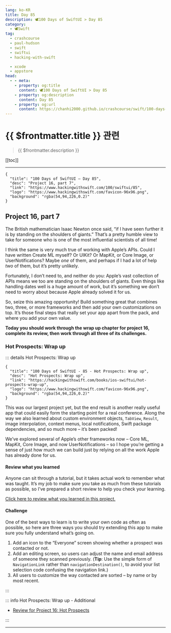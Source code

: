 ```yaml
---
lang: ko-KR
title: Day 85
description: 🕊️100 Days of SwiftUI > Day 85
category:
  - 🕊️Swift
tag: 
  - crashcourse
  - paul-hudson
  - swift
  - swiftui
  - hacking-with-swift

  - xcode
  - appstore
head:
  - - meta:
    - property: og:title
      content: 🕊️100 Days of SwiftUI > Day 85
    - property: og:description
      content: Day 85
    - property: og:url
      content: https://chanhi2000.github.io/crashcourse/swift/100-days-of-swiftui/85.html
---
```


# {{ $frontmatter.title }} 관련

> {{ $frontmatter.description }}

[[toc]]

---

```component VPCard
{
  "title": "100 Days of SwiftUI – Day 85",
  "desc": "Project 16, part 7",
  "link": "https://www.hackingwithswift.com/100/swiftui/85",
  "logo": "https://www.hackingwithswift.com/favicon-96x96.png",
  "background": "rgba(54,94,226,0.2)"
}
```

## Project 16, part 7

The British mathematician Isaac Newton once said, “if I have seen further it is by standing on the shoulders of giants.” That’s a pretty humble view to take for someone who is one of the most influential scientists of all time!

I think the same is very much true of working with Apple’s APIs. Could I have written Create ML myself? Or UIKit? Or MapKit, or Core Image, or UserNotifications? Maybe _one_ of them, and perhaps if I had a lot of help _two_ of them, but it’s pretty unlikely.

Fortunately, I don’t need to, and neither do you: Apple’s vast collection of APIs means we too are standing on the shoulders of giants. Even things like handling dates well is a huge amount of work, but it’s something we don’t need to worry about because Apple already solved it for us.

So, seize this amazing opportunity! Build something great that combines two, three, or more frameworks and then add your own customizations on top. It’s those final steps that really set your app apart from the pack, and where you add your own value.

__Today you should work through the wrap up chapter for project 16, complete its review, then work through all three of its challenges.__

### Hot Prospects: Wrap up

::: details Hot Prospects: Wrap up

```component VPCard
{
  "title": "100 Days of SwiftUI - 85 - Hot Prospects: Wrap up",
  "desc": "Hot Prospects: Wrap up",
  "link": "https://hackingwithswift.com/books/ios-swiftui/hot-prospects-wrap-up",
  "logo": "https://www.hackingwithswift.com/favicon-96x96.png",
  "background": "rgba(54,94,226,0.2)"
}
```

This was our largest project yet, but the end result is another really useful app that could easily form the starting point for a real conference. Along the way we also learned about custom environment objects, `TabView`, `Result`, image interpolation, context menus, local notifications, Swift package dependencies, and so much more – it’s been packed!

We’ve explored several of Apple’s other frameworks now – Core ML, MapKit, Core Image, and now UserNotifications – so I hope you’re getting a sense of just how much we can build just by relying on all the work Apple has already done for us.

#### Review what you learned

Anyone can sit through a tutorial, but it takes actual work to remember what was taught. It’s my job to make sure you take as much from these tutorials as possible, so I’ve prepared a short review to help you check your learning.

[Click here to review what you learned in this project.][hot-prospects]

#### Challenge

One of the best ways to learn is to write your own code as often as possible, so here are three ways you should try extending this app to make sure you fully understand what’s going on.

1. Add an icon to the “Everyone” screen showing whether a prospect was contacted or not.
2. Add an editing screen, so users can adjust the name and email address of someone they scanned previously. (__Tip__: Use the simple form of `NavigationLink` rather than `navigationDestination()`, to avoid your list selection code confusing the navigation link.)
3. All users to customize the way contacted are sorted – by name or by most recent.

:::

::: info Hot Prospects: Wrap up - Additional

- [Review for Project 16: Hot Prospects][hot-prospects]

:::

---

<TagLinks />


[hot-prospects]: https://hackingwithswift.com/review/ios-swiftui/hot-prospects